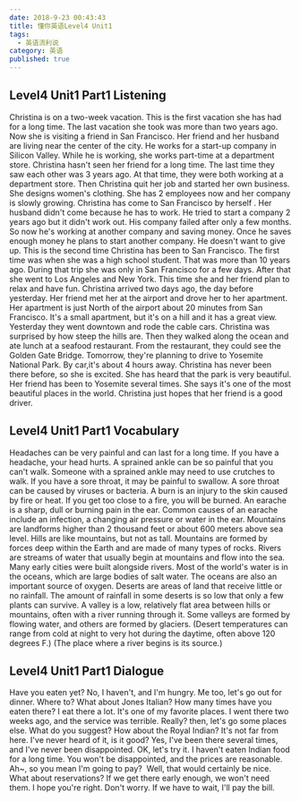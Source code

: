 ```yaml
---
date: 2018-9-23 00:43:43
title: 懂你英语Level4 Unit1
tags:
  - 英语流利说
category: 英语
published: true
---
```


## Level4 Unit1 Part1 Listening
Christina is on a two-week vacation.
This is the first vacation she has had for a long time.
The last vacation she took was more than two years ago.
Now she is visiting a friend in San Francisco.
Her friend and her husband are living near the center of the city.
He works for a start-up company in Silicon Valley.
While he is working, she works part-time at a department store.
Christina hasn't seen her friend for a long time.
The last time they saw each other was 3 years ago.
At that time, they were both working at a department store.
Then Christina quit her job and started her own business.
She designs women's clothing.
She has 2 employees now and her company is slowly growing.
Christina has come to San Francisco by herself .
Her husband didn't come because he has to work.
He tried to start a company 2 years ago but it didn't work out.
His company failed after only a few months.
So now he's working at another company and saving money.
Once he saves enough money he plans to start another company.
He doesn't want to give up.
This is the second time Christina has been to San Francisco.
The first time was when she was a high school student.
That was more than 10 years ago.
During that trip she was only in San Francisco for a few days.
After that she went to Los Angeles and New York.
This time she and her friend plan to relax and have fun.
Christina arrived two days ago, the day before yesterday.
Her friend met her at the airport and drove her to her apartment.
Her apartment is just North of the airport about 20 minutes from San Francisco.
It's a small apartment, but it's on a hill and it has a great view.
Yesterday they went downtown and rode the cable cars.
Christina was surprised by how steep the hills are.
Then they walked along the ocean and ate lunch at a seafood restaurant.
From the restaurant, they could see the Golden Gate Bridge.
Tomorrow, they're planning to drive to Yosemite National Park.
By car,it's about 4 hours away.
Christina has never been there before, so she is excited.
She has heard that the park is very beautiful.
Her friend has been to Yosemite several times.
She says it's one of the most beautiful places in the world.
Christina just hopes that her friend is a good driver.

## Level4 Unit1 Part1 Vocabulary
Headaches can be very painful and can last for a long time.
If you have a headache, your head hurts.
A sprained ankle can be so painful that you can't walk.
Someone with a sprained ankle may need to use crutches to walk.
If you have a sore throat, it may be painful to swallow.
A sore throat can be caused by viruses or bacteria.
A burn is an injury to the skin caused by fire or heat.
If you get too close to a fire, you will be burned.
An earache is a sharp, dull or burning pain in the ear.
Common causes of an earache include an infection, a changing air pressure or water in the ear.
Mountains are landforms higher than 2 thousand feet or about 600 meters above sea level.
Hills are like mountains, but not as tall.
Mountains are formed by forces deep within the Earth and are made of many types of rocks.
Rivers are streams of water that usually begin at mountains and flow into the sea.
Many early cities were built alongside rivers.
Most of the world's water is in the oceans, which are large bodies of salt water.
The oceans are also an important source of oxygen.
Deserts are areas of land that receive little or no rainfall.
The amount of rainfall in some deserts is so low that only a few plants can survive.
A valley is a low, relatively flat area between hills or mountains, often with a river running through it.
Some valleys are formed by flowing water, and others are formed by glaciers.
(Desert temperatures can range from cold at night to very hot during the daytime, often above 120 degrees F.)
(The place where a river begins is its source.)

## Level4 Unit1 Part1 Dialogue
Have you eaten yet?
No, I haven't, and I'm hungry.
Me too, let's go out for dinner.
Where to?
What about Jones Italian?
How many times have you eaten there?
I eat there a lot.
It's one of my favorite places.
I went there two weeks ago, and the service was terrible.
Really? then, let's go some places else.
What do you suggest?
How about the Royal Indian?
It's not far from here.
I've never heard of it, is it good?
Yes, I've been there several times, and I've never been disappointed.
OK, let's try it.
I haven't eaten Indian food for a long time.
You won't be disappointed, and the prices are reasonable.
Ah~, so you mean I'm going to pay? 
Well, that would certainly be nice.
What about reservations?
If we get there early enough, we won't need them.
I hope you're right.
Don't worry.
If we have to wait, I'll pay the bill.

